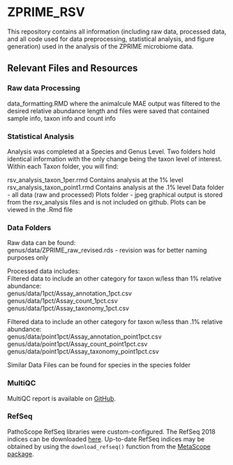 # ZPRIME_RSV
This repository contains all information (including raw data, processed data, and all code used for data preprocessing, statistical analysis, and figure generation) used in the analysis of the ZPRIME microbiome data. 

## Relevant Files and Resources

### Raw data Processing
data_formatting.RMD where the animalcule MAE output was filtered to the desired relative abundance length and files were saved that contained sample info, taxon info and count info

### Statistical Analysis
Analysis was completed at a Species and Genus Level. Two folders hold identical information with the only change being the taxon level of interest. Within each Taxon folder, you will find:

rsv_analysis_taxon_1per.rmd Contains analysis at the 1% level
rsv_analysis_taxon_point1.rmd Contains analysis at the .1% level
Data folder - all data (raw and processed)
Plots folder - jpeg graphical output is stored from the rsv_analysis files and is not included on github. Plots can be viewed in the .Rmd file

### Data Folders
Raw data can be found: <br>
genus/data/ZPRIME_raw_revised.rds - revision was for better naming purposes only

Processed data includes: <br>
Filtered data to include an other category for taxon w/less than 1% relative abundance:<br>
genus/data/1pct/Assay_annotation_1pct.csv <br>
genus/data/1pct/Assay_count_1pct.csv <br>
genus/data/1pct/Assay_taxonomy_1pct.csv <br>

Filtered data to include an other category for taxon w/less than .1% relative abundance:<br>
genus/data/point1pct/Assay_annotation_point1pct.csv<br>
genus/data/point1pct/Assay_count_point1pct.csv<br>
genus/data/point1pct/Assay_taxonomy_point1pct.csv<br>

Similar Data Files can be found for species in the species folder<br>

### MultiQC 
MultiQC report is available on [GitHub](https://github.com/jessmcc22/ZPRIME_RSV/blob/main/multiqc_report.html).

### RefSeq
PathoScope RefSeq libraries were custom-configured.
The RefSeq 2018 indices can be downloaded [here](https://drive.google.com/file/d/13CP5dQz5GxSQsWZh2qHowf8IXZIAFkov/view?usp=sharin).
Up-to-date RefSeq indices may be obtained by using the `download_refseq()` function from the [MetaScope package](https://compbiomed.github.io/metascope-docs/index.html).
